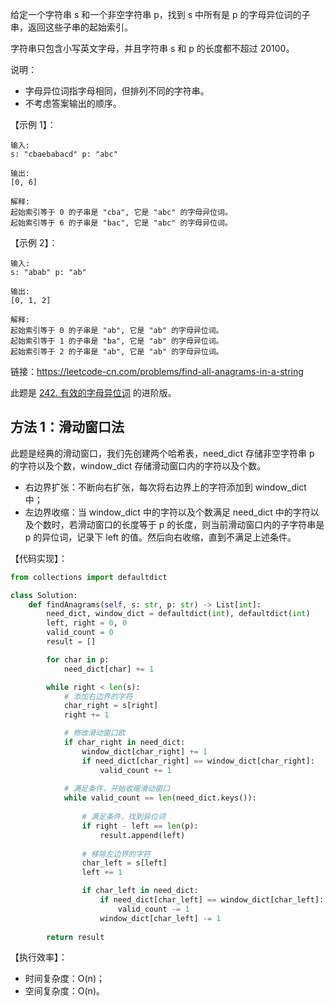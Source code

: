 给定一个字符串 s 和一个非空字符串 p，找到 s 中所有是 p 的字母异位词的子串，返回这些子串的起始索引。

字符串只包含小写英文字母，并且字符串 s 和 p 的长度都不超过 20100。

说明：
- 字母异位词指字母相同，但排列不同的字符串。
- 不考虑答案输出的顺序。

【示例 1】：
```
输入:
s: "cbaebabacd" p: "abc"

输出:
[0, 6]

解释:
起始索引等于 0 的子串是 "cba", 它是 "abc" 的字母异位词。
起始索引等于 6 的子串是 "bac", 它是 "abc" 的字母异位词。
```

【示例 2】：
```
输入:
s: "abab" p: "ab"

输出:
[0, 1, 2]

解释:
起始索引等于 0 的子串是 "ab", 它是 "ab" 的字母异位词。
起始索引等于 1 的子串是 "ba", 它是 "ab" 的字母异位词。
起始索引等于 2 的子串是 "ab", 它是 "ab" 的字母异位词。
```

链接：https://leetcode-cn.com/problems/find-all-anagrams-in-a-string

此题是 [242. 有效的字母异位词](https://leetcode-cn.com/problems/valid-anagram) 的进阶版。

## 方法 1：滑动窗口法
此题是经典的滑动窗口，我们先创建两个哈希表，need\_dict 存储非空字符串 p 的字符以及个数，window\_dict 存储滑动窗口内的字符以及个数。
- 右边界扩张：不断向右扩张，每次将右边界上的字符添加到 window\_dict 中；
- 左边界收缩：当 window\_dict 中的字符以及个数满足 need\_dict 中的字符以及个数时，若滑动窗口的长度等于 p 的长度，则当前滑动窗口内的子字符串是 p 的异位词，记录下 left 的值。然后向右收缩，直到不满足上述条件。

【代码实现】：
```python
from collections import defaultdict

class Solution:
    def findAnagrams(self, s: str, p: str) -> List[int]:
        need_dict, window_dict = defaultdict(int), defaultdict(int)
        left, right = 0, 0
        valid_count = 0
        result = []

        for char in p:
            need_dict[char] += 1

        while right < len(s):
            # 添加右边界的字符
            char_right = s[right]
            right += 1

            # 修改滑动窗口欧
            if char_right in need_dict:
                window_dict[char_right] += 1
                if need_dict[char_right] == window_dict[char_right]:
                    valid_count += 1
            
            # 满足条件，开始收缩滑动窗口
            while valid_count == len(need_dict.keys()):
            
                # 满足条件，找到异位词
                if right - left == len(p):
                    result.append(left)
                
                # 移除左边界的字符
                char_left = s[left]
                left += 1

                if char_left in need_dict:
                    if need_dict[char_left] == window_dict[char_left]:
                        valid_count -= 1
                    window_dict[char_left] -= 1
        
        return result
```

【执行效率】：
- 时间复杂度：O(n)；
- 空间复杂度：O(n)。
